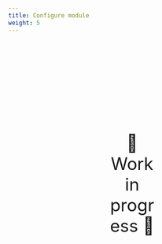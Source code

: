 ```yaml
---
title: Configure module
weight: 5
---
```

<div style="text-align: center; font-size:2.5em;margin: 200px;">🚧 Work in progress 🚧</div>